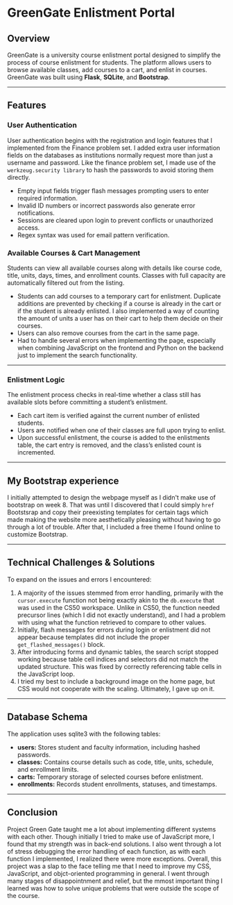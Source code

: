 # GreenGate Enlistment Portal

## Overview

GreenGate is a university course enlistment portal designed to simplify the process of course enlistment for students. The platform allows users to browse available classes, add courses to a cart, and enlist in courses. GreenGate was built using **Flask**, **SQLite**, and **Bootstrap**. 

---
## Features
### User Authentication
User authentication begins with the registration and login features that I implemented from the Finance problem set. I added extra user information fields on the databases as institutions normally request more than just a username and password. Like the finance problem set, I made use of the `werkzeug.security library` to hash the passwords to avoid storing them directly.

- Empty input fields trigger flash messages prompting users to enter required information.
- Invalid ID numbers or incorrect passwords also generate error notifications.
- Sessions are cleared upon login to prevent conflicts or unauthorized access.
- Regex syntax was used for email pattern verification.

### Available Courses & Cart Management
Students can view all available courses along with details like course code, title, units, days, times, and enrollment counts. Classes with full capacity are automatically filtered out from the listing.

- Students can add courses to a temporary cart for enlistment. Duplicate additions are prevented by checking if a course is already in the cart or if the student is already enlisted. I also implemented a way of counting the amount of units a user has on their cart to help them decide on their courses.
- Users can also remove courses from the cart in the same page.
- Had to handle several errors when implementing the page, especially when combining JavaScript on the frontend and Python on the backend just to implement the search functionality. 

---
### Enlistment Logic
The enlistment process checks in real-time whether a class still has available slots before committing a student’s enlistment.

- Each cart item is verified against the current number of enlisted students.
- Users are notified when one of their classes are full upon trying to enlist.
- Upon successful enlistment, the course is added to the enlistments table, the cart entry is removed, and the class’s enlisted count is incremented.

---
## My Bootstrap experience
I initially attempted to design the webpage myself as I didn't make use of bootstrap on week 8. That was until I discovered that I could simply `href` Bootstsrap and copy their preexisting templates for certain tags which made making the website more aesthetically pleasing without having to go through a lot of trouble. After that, I included a free theme I found online to customize Bootstrap.

---
## Technical Challenges & Solutions

To expand on the issues and errors I encountered:
1. A majority of the issues stemmed from error handling, primarily with the `cursor.execute` function not being exactly akin to the `db.execute` that was used in the CS50 workspace. Unlike in CS50, the function needed precursor lines (which I did not exactly understand), and I had a problem with using what the function retrieved to compare to other values.
2. Initially, flash messages for errors during login or enlistment did not appear because templates did not include the proper `get_flashed_messages()` block. 
3. After introducing forms and dynamic tables, the search script stopped working because table cell indices and selectors did not match the updated structure. This was fixed by correctly referencing table cells in the JavaScript loop.
4. I tried my best to include a background image on the home page, but CSS would not cooperate with the scaling. Ultimately, I gave up on it.

---
## Database Schema
The application uses sqlite3 with the following tables:
- **users:** Stores student and faculty information, including hashed passwords.
- **classes:** Contains course details such as code, title, units, schedule, and enrollment limits.
- **carts:** Temporary storage of selected courses before enlistment.
- **enrollments:** Records student enrollments, statuses, and timestamps.

---
## Conclusion
Project Green Gate taught me a lot about implementing different systems with each other. Though initially I tried to make use of JavaScript more, I found that my strength was in back-end solutions. I also went through a lot of stress debugging the error handling of each function, as with each function I implemented, I realized there were more exceptions. Overall, this project was a slap to the face telling me that I need to improve my CSS, JavaScript, and objct-oriented programming in general. I went through many stages of disappointnment and relief, but the mmost important thing I learned was how to solve unique problems that were outside the scope of the course.